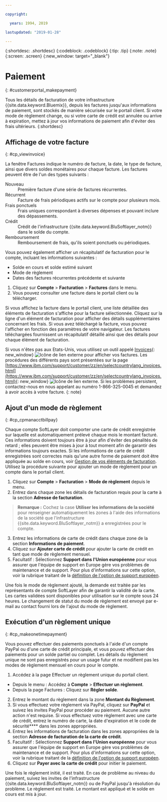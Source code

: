 ```yaml
---

copyright:

  years: 1994, 2019

lastupdated: "2019-01-28"

---
```


{:shortdesc: .shortdesc}
{:codeblock: .codeblock}
{:tip: .tip}
{:note: .note}
{:screen: .screen}
{:new_window: target="_blank"}


# Paiement
{: #customerportal_makepayment}

Tous les détails de facturation de votre infrastructure {{site.data.keyword.Bluemix}}, depuis les factures jusqu'aux informations de paiement, sont stockés de manière sécurisée sur le portail client. Si votre mode de règlement change, ou si votre carte de crédit est annulée ou arrive à expiration, mettez à jour vos informations de paiement afin d'éviter des frais ultérieurs.
{:shortdesc}

## Affichage de votre facture
{: #cp_viewinvoice}

La fenêtre Factures indique le numéro de facture, la date, le type de facture, ainsi que divers soldes monétaires pour chaque facture. Les factures peuvent être de l'un des types suivants :

<dl>
<dt>Nouveau</dt>
<dd>Première facture d'une série de factures récurrentes.</dd>
<dt>Récurrent</dt>
<dd>Facture de frais périodiques actifs sur le compte pour plusieurs mois.</dd>
<dt>Frais ponctuels</dt>
<dd>Frais uniques correspondant à diverses dépenses et pouvant inclure des dépassements.</dd>
<dt>Crédit</dt>
<dd>Crédit de l'infrastructure {{site.data.keyword.BluSoftlayer_notm}} dans le solde du compte.</dd>
<dt>Remboursement</dt>
<dd>Remboursement de frais, qu'ils soient ponctuels ou périodiques.</dd>
</dl>

Vous pouvez également afficher un récapitulatif de facturation pour le compte, incluant les informations suivantes :
  * Solde en cours et solde estimé suivant
  * Mode de règlement
  * Dates des factures récurrentes précédente et suivante

1. Cliquez sur **Compte** > **Facturation** > **Factures** dans le menu.
2. Vous pouvez consulter une facture dans le portail client ou la télécharger.

Si vous affichez la facture dans le portail client, une liste détaillée des éléments de facturation s'affiche pour la facture sélectionnée. Cliquez sur la ligne d'un élément de facturation pour afficher des détails supplémentaires concernant les frais. Si vous avez téléchargé la facture, vous pouvez l'afficher en fonction des paramètres de votre navigateur. Les factures téléchargées fournissent un récapitulatif détaillé ainsi que des détails pour chaque élément de facturation.

Si vous n'êtes pas aux Etats-Unis, vous utilisez un outil appelé [Invoices](http://www.ibm.com/support/customer/invoices){: new_window} ![Icône de lien externe](../icons/launch-glyph.svg "Icône de lien externe") pour afficher vos factures. Les procédures des différents pays sont présentées sur la page [https://www.ibm.com/support/customer/zz/en/selectcountrylang_invoices.html](https://www.ibm.com/support/customer/zz/en/selectcountrylang_invoices.html){: new_window} ![Icône de lien externe](../icons/launch-glyph.svg "Icône de lien externe"). Si les problèmes persistent, contactez-nous en nous appelant au numéro 1-866-325-0045 et demandez à avoir accès à votre facture.
{: note}

## Ajout d'un mode de règlement
{: #cp_cpmanacctbillpay}

Chaque compte SoftLayer doit comporter une carte de crédit enregistrée sur laquelle est automatiquement prélevé chaque mois le montant facturé. Ces informations doivent toujours être à jour afin d'éviter des pénalités de retard ; elles peuvent être mises à jour à tout moment afin de garantir des informations toujours exactes. Si les informations de carte de crédit enregistrées sont correctes mais qu'une autre forme de paiement doit être appliquée au solde en cours, voir [Gestion de vos éléments de facturation](/docs/customer-portal/cpmanacctbillpay.html#cp_makeonetimepayment). Utilisez la procédure suivante pour ajouter un mode de règlement pour un compte dans le portail client.

1. Cliquez sur **Compte** > **Facturation** > **Mode de règlement** depuis le menu.
2. Entrez dans chaque zone les détails de facturation requis pour la carte à la section **Adresse de facturation**.
> **Remarque :** Cochez la case **Utiliser les informations de la société** pour renseigner automatiquement les zones à l'aide des informations de la société que l'infrastructure {{site.data.keyword.BluSoftlayer_notm}} a enregistrées pour le compte.
3. Entrez les informations de carte de crédit dans chaque zone de la section **Informations de paiement**.
4. Cliquez sur **Ajouter carte de crédit** pour ajouter la carte de crédit en tant que mode de règlement mensuel.
5. Facultatif : Sélectionnez **Support dans l'Union européenne** pour vous assurer que l'équipe de support en Europe gère vos problèmes de maintenance et de support. Pour plus d'informations sur cette option, voir la rubrique traitant de la [définition de l'option de support européen](/docs/customer-portal/cpmanuserprof.html#cp_seteusupported).

Une fois le mode de règlement ajouté, la demande est traitée par les représentants de compte SoftLayer afin de garantir la validité de la carte. Les cartes validées sont disponibles pour utilisation sur le compte sous 24 heures. Le changement de statut du mode de règlement est envoyé par e-mail au contact fourni lors de l'ajout du mode de règlement.

## Exécution d'un règlement unique
{: #cp_makeonetimepayment}

Vous pouvez effectuer des paiements ponctuels à l'aide d'un compte PayPal ou d'une carte de crédit principale, et vous pouvez effectuer des paiements pour un solde partiel ou complet. Les détails du règlement unique ne sont pas enregistrés pour un usage futur et ne modifient pas les modes de règlement mensuel en cours pour le compte.

1. Accédez à la page Effectuer un règlement unique du portail client.
 * Depuis le menu : Accédez à **Compte** > **Effectuer un règlement**.
 * Depuis la page Factures : Cliquez sur **Régler solde**.
2. Entrez le montant du règlement dans la zone **Montant du Règlement**.
3. Si vous effectuez votre règlement via PayPal, cliquez sur **PayPal** et suivez les invites PayPal pour procéder au paiement. Aucune autre action n'est requise. Si vous effectuez votre règlement avec une carte de crédit, entrez le numéro de carte, la date d'expiration et le code de sécurité**** dans les zones appropriées.
4. Entrez les informations de facturation dans les zones appropriées de la section **Adresse de facturation de la carte de crédit**.
5. Facultatif : Sélectionnez **Support dans l'Union européenne** pour vous assurer que l'équipe de support en Europe gère vos problèmes de maintenance et de support. Pour plus d'informations sur cette option, voir la rubrique traitant de la [définition de l'option de support européen](/docs/customer-portal/cpmanuserprof.html#cp_seteusupported).
6. Cliquez sur **Payer avec la carte de crédit** pour initier le paiement.

Une fois le règlement initié, il est traité. En cas de problème au niveau du paiement, suivez les invites de l'infrastructure {{site.data.keyword.BluSoftlayer_notm}} ou de PayPal jusqu'à résolution du problème. Le règlement est traité. Le montant est appliqué et le solde en cours est mis à jour.
